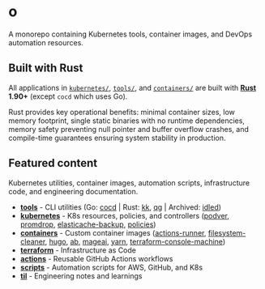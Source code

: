 # o

A monorepo containing Kubernetes tools, container images, and DevOps automation resources.

## Built with Rust

All applications in [`kubernetes/`](./box/kubernetes/), [`tools/`](./box/tools/), and [`containers/`](./box/containers/) are built with **[Rust](https://github.com/rust-lang/rust) 1.90+** (except `cocd` which uses Go).

Rust provides key operational benefits: minimal container sizes, low memory footprint, single static binaries with no runtime dependencies, memory safety preventing null pointer and buffer overflow crashes, and compile-time guarantees ensuring system stability in production.

## Featured content

Kubernetes utilities, container images, automation scripts, infrastructure code, and engineering documentation.

- **[tools](./box/tools/)** - CLI utilities (Go: [cocd](./box/tools/cocd) | Rust: [kk](./box/tools/kk), [qg](./box/tools/qg) | Archived: [idled](./box/tools/idled))
- **[kubernetes](./box/kubernetes/)** - K8s resources, policies, and controllers ([podver](./box/kubernetes/podver), [promdrop](./box/kubernetes/promdrop), [elasticache-backup](./box/kubernetes/elasticache-backup), [policies](./box/kubernetes/policies))
- **[containers](./box/containers/)** - Custom container images ([actions-runner](./box/containers/actions-runner), [filesystem-cleaner](./box/containers/filesystem-cleaner), [hugo](./box/containers/hugo), [ab](./box/containers/ab), [mageai](./box/containers/mageai), [yarn](./box/containers/yarn), [terraform-console-machine](./box/containers/terraform-console-machine))
- **[terraform](./box/terraform/)** - Infrastructure as Code
- **[actions](./box/actions/)** - Reusable GitHub Actions workflows
- **[scripts](./box/scripts/)** - Automation scripts for AWS, GitHub, and K8s
- **[til](./box/til/)** - Engineering notes and learnings
